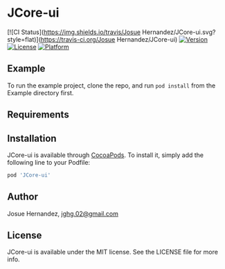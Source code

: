 # JCore-ui

[![CI Status](https://img.shields.io/travis/Josue Hernandez/JCore-ui.svg?style=flat)](https://travis-ci.org/Josue Hernandez/JCore-ui)
[![Version](https://img.shields.io/cocoapods/v/JCore-ui.svg?style=flat)](https://cocoapods.org/pods/JCore-ui)
[![License](https://img.shields.io/cocoapods/l/JCore-ui.svg?style=flat)](https://cocoapods.org/pods/JCore-ui)
[![Platform](https://img.shields.io/cocoapods/p/JCore-ui.svg?style=flat)](https://cocoapods.org/pods/JCore-ui)

## Example

To run the example project, clone the repo, and run `pod install` from the Example directory first.

## Requirements

## Installation

JCore-ui is available through [CocoaPods](https://cocoapods.org). To install
it, simply add the following line to your Podfile:

```ruby
pod 'JCore-ui'
```

## Author

Josue Hernandez, jghg.02@gmail.com

## License

JCore-ui is available under the MIT license. See the LICENSE file for more info.
